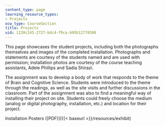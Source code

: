 ```yaml
---
content_type: page
learning_resource_types:
- Projects
ocw_type: CourseSection
title: Projects
uid: 1220c245-2727-bdc4-f9ca-b95b12778308
---
```


This page showcases the student projects, including both the photographs themselves and images of the completed installation. Photographs and statements are courtesy of the students named and are used with permission; installation photos are courtesy of the course teaching assistants, Adele Phillips and Sadia Shirazi.

The assignment was to develop a body of work that responds to the theme of Brain and Cognitive Science. Students were introduced to the theme through the readings, as well as the site visits and further discussions in the classroom. Part of the assignment was also to find a meaningful way of installing their project on site. Students could freely choose the medium (analog or digital photography, installation, etc.) and location for their project.

Installation Posters ([PDF)]({{< baseurl >}}/resources/exhibit)